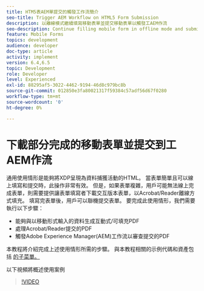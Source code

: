 ```yaml
---
title: HTM5表AEM單提交的觸發工作流簡介
seo-title: Trigger AEM Workflow on HTML5 Form Submission
description: 以離線模式繼續填寫移動表單並提交移動表單以觸發工AEM作流
seo-description: Continue filling mobile form in offline mode and submit mobile form to trigger AEM workflow
feature: Mobile Forms
topics: development
audience: developer
doc-type: article
activity: implement
version: 6.4,6.5
topic: Development
role: Developer
level: Experienced
exl-id: 88295af5-3022-4462-9194-46d8c979bc8b
source-git-commit: 012850e3fa80021317f59384c57adf56d67f0280
workflow-type: tm+mt
source-wordcount: '0'
ht-degree: 0%

---
```


# 下載部分完成的移動表單並提交到工AEM作流

通用使用情形是能夠將XDP呈現為資料捕獲活動的HTML。 當表單簡單且可以線上填寫和提交時，此操作非常有效。 但是，如果表單複雜，用戶可能無法線上完成表單，則需要提供讓表單填寫者下載交互版本表單，以Acrobat/Reader離線方式填充。 填寫完表單後，用戶可以聯機提交表單。
要完成此使用情形，我們需要執行以下步驟：

* 能夠與以移動形式輸入的資料生成互動式/可填充PDF
* 處理Acrobat/Reader提交的PDF
* 觸發Adobe Experience Manager(AEM)工作流以審查提交的PDF

本教程將介紹完成上述使用情形所需的步驟。 與本教程相關的示例代碼和資產包括 [的子菜單。](part-four.md)

以下視頻將概述使用案例

>[!VIDEO](https://video.tv.adobe.com/v/29677?quality=9&learn=on)
